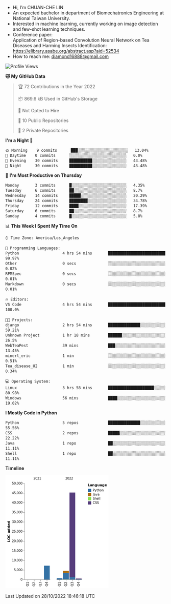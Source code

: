 - Hi, I’m CHUAN-CHE LIN
- An expected bachelor in department of Biomechatronics Engineering at National Taiwan University.
- Interested in machine learning, currently working on image detection and few-shot learning techniques.
- Conference paper:  
  Application of Region-based Convolution Neural Network on Tea Diseases and Harming Insects Identification: https://elibrary.asabe.org/abstract.asp?aid=52534
- How to reach me: diamond16888@gmail.com
<!--START_SECTION:waka-->
![Profile Views](http://img.shields.io/badge/Profile%20Views-0-blue)

**🐱 My GitHub Data** 

> 🏆 72 Contributions in the Year 2022
 > 
> 📦 869.6 kB Used in GitHub's Storage 
 > 
> 🚫 Not Opted to Hire
 > 
> 📜 10 Public Repositories 
 > 
> 🔑 2 Private Repositories  
 > 
**I'm a Night 🦉** 

```text
🌞 Morning    9 commits      ███░░░░░░░░░░░░░░░░░░░░░░   13.04% 
🌆 Daytime    0 commits      ░░░░░░░░░░░░░░░░░░░░░░░░░   0.0% 
🌃 Evening    30 commits     ██████████░░░░░░░░░░░░░░░   43.48% 
🌙 Night      30 commits     ██████████░░░░░░░░░░░░░░░   43.48%

```
📅 **I'm Most Productive on Thursday** 

```text
Monday       3 commits      █░░░░░░░░░░░░░░░░░░░░░░░░   4.35% 
Tuesday      6 commits      ██░░░░░░░░░░░░░░░░░░░░░░░   8.7% 
Wednesday    14 commits     █████░░░░░░░░░░░░░░░░░░░░   20.29% 
Thursday     24 commits     ████████░░░░░░░░░░░░░░░░░   34.78% 
Friday       12 commits     ████░░░░░░░░░░░░░░░░░░░░░   17.39% 
Saturday     6 commits      ██░░░░░░░░░░░░░░░░░░░░░░░   8.7% 
Sunday       4 commits      █░░░░░░░░░░░░░░░░░░░░░░░░   5.8%

```


📊 **This Week I Spent My Time On** 

```text
⌚︎ Time Zone: America/Los_Angeles

💬 Programming Languages: 
Python                   4 hrs 54 mins       █████████████████████████   99.97% 
Other                    0 secs              ░░░░░░░░░░░░░░░░░░░░░░░░░   0.02% 
RPMSpec                  0 secs              ░░░░░░░░░░░░░░░░░░░░░░░░░   0.01% 
Markdown                 0 secs              ░░░░░░░░░░░░░░░░░░░░░░░░░   0.01%

🔥 Editors: 
VS Code                  4 hrs 54 mins       █████████████████████████   100.0%

🐱‍💻 Projects: 
django                   2 hrs 54 mins       ██████████████░░░░░░░░░░░   59.21% 
Unknown Project          1 hr 18 mins        ██████░░░░░░░░░░░░░░░░░░░   26.5% 
WebTeaPest               39 mins             ███░░░░░░░░░░░░░░░░░░░░░░   13.45% 
minerl_eric              1 min               ░░░░░░░░░░░░░░░░░░░░░░░░░   0.51% 
Tea_disease_UI           1 min               ░░░░░░░░░░░░░░░░░░░░░░░░░   0.34%

💻 Operating System: 
Linux                    3 hrs 58 mins       ████████████████████░░░░░   80.98% 
Windows                  56 mins             ████░░░░░░░░░░░░░░░░░░░░░   19.02%

```

**I Mostly Code in Python** 

```text
Python                   5 repos             ██████████████░░░░░░░░░░░   55.56% 
CSS                      2 repos             █████░░░░░░░░░░░░░░░░░░░░   22.22% 
Java                     1 repo              ██░░░░░░░░░░░░░░░░░░░░░░░   11.11% 
Shell                    1 repo              ██░░░░░░░░░░░░░░░░░░░░░░░   11.11%

```


**Timeline**

![Chart not found](https://raw.githubusercontent.com/ChuanCheLin/ChuanCheLin/main/charts/bar_graph.png) 


 Last Updated on 28/10/2022 18:46:18 UTC
<!--END_SECTION:waka-->

<!--
**ChuanCheLin/ChuanCheLin** is a ✨ _special_ ✨ repository because its `README.md` (this file) appears on your GitHub profile.

Here are some ideas to get you started:

- 🔭 I’m currently working on ...
- 🌱 I’m currently learning ...
- 👯 I’m looking to collaborate on ...
- 🤔 I’m looking for help with ...
- 💬 Ask me about ...
- 📫 How to reach me: ...
- 😄 Pronouns: ...
- ⚡ Fun fact: ...
-->
